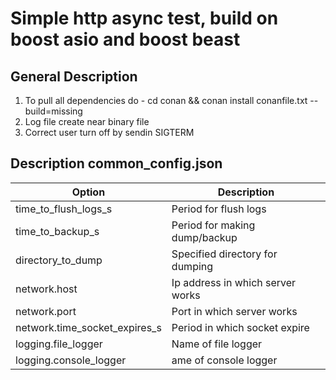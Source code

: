 <h1>
Simple http async test, build on boost asio and boost beast
</h1>

<h2>
General Description
</h2>

1) To pull all dependencies do - cd conan && conan install conanfile.txt --build=missing
2) Log file create near binary file
3) Correct user turn off by sendin SIGTERM
<h2>
Description common_config.json
</h2>

Option  | Description
--------------------------------|---------------------------------
time_to_flush_logs_s            | Period for flush logs
time_to_backup_s                | Period for making dump/backup
directory_to_dump               | Specified directory for dumping
network.host                    | Ip address in which server works
network.port                    | Port in which server works
network.time_socket_expires_s   | Period in which socket expire
logging.file_logger             | Name of file logger
logging.console_logger          | ame of console logger

